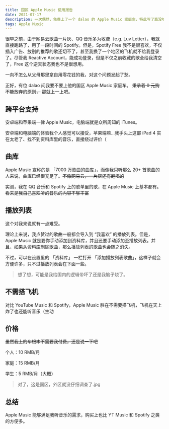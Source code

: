 ```yaml
---
title: 国区 Apple Music 使用报告
date: 2021-07-17
description: 一次偶然，免费上了一个 dalao 的 Apple Music 家庭车，特此写了篇没啥用的报告。
tags: Apple Music
---
```


很早之前，由于网易云歌曲一片灰、QQ 音乐多为收费（e.g. Luv Letter），我就直接跑路了，用了一段时间的 Spotify。但是，Spotify Free 我不是很喜欢，不仅插入广告、放别的推荐的歌还切不了，甚至我换了一个地区的飞机就不给我登录了。尽管我 Reactive Account，能成功登录，但是不仅之前收藏的歌全给我清空了，Free 这个逆天状态我也不是很想用。

一向不怎么从父母那里拿自用零花钱的我，对这个问题发起了愁。

正好，有位 dalao 问我要不要上他的国区 Apple Music 家庭车。 ~~秉承着 0 元购不能放弃的原则，~~ 那就上一上吧。

## 跨平台支持

安卓端和苹果端一律 Apple Music，电脑端就是众所周知的 iTunes。

安卓端和电脑端的体验我个人感觉可以接受，苹果端嘛...我手头上这部 iPad 4 实在太老了、找不到资料库里的音乐，直接绕过评价（

## 曲库

Apple Music 宣称的是 「7000 万歌曲的曲库」，而像我只听那么 20+ 首歌曲的人来说，曲库已经很充足了。~~不像网易云，一片灰还有翻唱的~~

实测，我在 QQ 音乐和 Spotify 上的歌单里的歌，在 Apple Music 上基本都有。 ~~看来是我自己喜欢听的音乐的内容不够丰富~~

## 播放列表

这个对我来说就有一点难受。

理论上来说，我点赞过的歌曲一般都会导入到 “我喜欢” 的播放列表。但是，Apple Music 就是要你手动添加到资料库，并且还要手动添加至播放列表。并且，如果从资料库删除歌曲，那么播放列表的歌曲也会随之消失。

不过，可以在设置里的 「资料库」 一栏打开 「添加播放列表歌曲」，这样子就会方便许多，只不过播放列表会在下面一些。

> 想了想，可能是我给国内的逻辑带坏了还是我脑子烧了。

## 不需搭飞机

对比 YouTube Music 和 Spotify，Apple Music 胜在不需要搭飞机，飞机在天上炸了也还能听音乐（生动

## 价格

~~虽然我上的车根本不需要我付费，还是说一下吧~~

个人：10 RMB/月

家庭：15 RMB/月

学生：5 RMB/月（大概）

> 对了，这是国区，外区就没仔细调查了.jpg

## 总结

Apple Music 能够满足我听音乐的需求，购买上也比 YT Music 和 Spotify 之类的方便多。